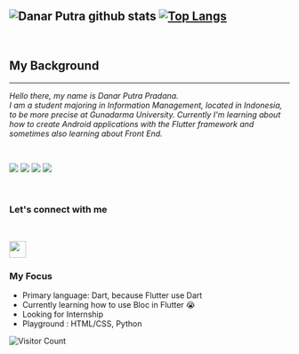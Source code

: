 

![Danar Putra github stats](https://github-readme-stats.vercel.app/api?username=danarputra4648&show_icons=true&theme=radical)
[![Top Langs](https://github-readme-stats.vercel.app/api/top-langs/?username=danarputra4648&layout=compact&theme=radical)](https://github.com/anuraghazra/github-readme-stats)
---
<br>

## My Background
---

*Hello there, my name is Danar Putra Pradana. <br>
I am a student majoring in Information Management, located in Indonesia, to be more precise at Gunadarma University.
Currently I'm learning about how to create Android applications with the Flutter framework and sometimes also learning about Front End.*

<br>
<p>
<img src="https://img.shields.io/badge/Flutter%20-%2302569B.svg?&style=for-the-badge&logo=Flutter&logoColor=white" /> 
<img src="https://img.shields.io/badge/sqlite-%2307405e.svg?&style=for-the-badge&logo=sqlite&logoColor=white"/>
<img src="https://img.shields.io/badge/dart-%230175C2.svg?&style=for-the-badge&logo=dart&logoColor=white"/>
<img src="https://img.shields.io/badge/python-%fffff.svg?&style=for-the-badge&logo=python&logoColor=white"/>
</p>

<br>

### Let's connect with me

<br>

[<img height="30" src="icons/linkedin.ico"/>](https://www.linkedin.com/in/danar-p-530197108/)

### My Focus
* Primary language: Dart, because Flutter use Dart
* Currently learning how to use Bloc in Flutter :sob:
* Looking for Internship 
* Playground : HTML/CSS, Python

![Visitor Count](https://profile-counter.glitch.me/danarputra4648/count.svg)



